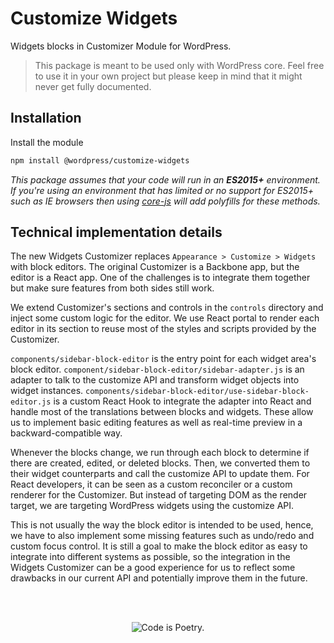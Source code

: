 # Customize Widgets

Widgets blocks in Customizer Module for WordPress.

> This package is meant to be used only with WordPress core. Feel free to use it in your own project but please keep in mind that it might never get fully documented.

## Installation

Install the module

```bash
npm install @wordpress/customize-widgets
```

_This package assumes that your code will run in an **ES2015+** environment. If you're using an environment that has limited or no support for ES2015+ such as IE browsers then using [core-js](https://github.com/zloirock/core-js) will add polyfills for these methods._

## Technical implementation details

The new Widgets Customizer replaces `Appearance > Customize > Widgets` with block editors. The original Customizer is a Backbone app, but the editor is a React app. One of the challenges is to integrate them together but make sure features from both sides still work.

We extend Customizer's sections and controls in the `controls` directory and inject some custom logic for the editor. We use React portal to render each editor in its section to reuse most of the styles and scripts provided by the Customizer.

`components/sidebar-block-editor` is the entry point for each widget area's block editor. `component/sidebar-block-editor/sidebar-adapter.js` is an adapter to talk to the customize API and transform widget objects into widget instances. `components/sidebar-block-editor/use-sidebar-block-editor.js` is a custom React Hook to integrate the adapter into React and handle most of the translations between blocks and widgets. These allow us to implement basic editing features as well as real-time preview in a backward-compatible way.

Whenever the blocks change, we run through each block to determine if there are created, edited, or deleted blocks. Then, we converted them to their widget counterparts and call the customize API to update them. For React developers, it can be seen as a custom reconciler or a custom renderer for the Customizer. But instead of targeting DOM as the render target, we are targeting WordPress widgets using the customize API.

This is not usually the way the block editor is intended to be used, hence, we have to also implement some missing features such as undo/redo and custom focus control. It is still a goal to make the block editor as easy to integrate into different systems as possible, so the integration in the Widgets Customizer can be a good experience for us to reflect some drawbacks in our current API and potentially improve them in the future.

<br/><br/><p align="center"><img src="https://s.w.org/style/images/codeispoetry.png?1" alt="Code is Poetry." /></p>
